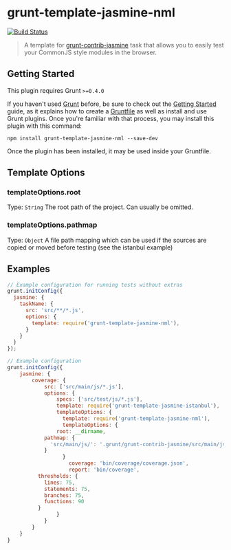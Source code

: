 # grunt-template-jasmine-nml
[![Build Status](https://travis-ci.org/michbuett/grunt-template-jasmine-nml.svg?branch=master)](https://travis-ci.org/michbuett/grunt-template-jasmine-nml)

> A template for [grunt-contrib-jasmine](https://github.com/gruntjs/grunt-contrib-jasmine) task that allows you to easily test your CommonJS style modules in the browser.

## Getting Started
This plugin requires Grunt `>=0.4.0`

If you haven't used [Grunt](http://gruntjs.com/) before, be sure to check out the [Getting Started](http://gruntjs.com/getting-started) guide, as it explains how to create a [Gruntfile](http://gruntjs.com/sample-gruntfile) as well as install and use Grunt plugins. Once you're familiar with that process, you may install this plugin with this command:

```shell
npm install grunt-template-jasmine-nml --save-dev
```

Once the plugin has been installed, it may be used inside your Gruntfile.

## Template Options

### templateOptions.root
Type: `String`
The root path of the project. Can usually be omitted.

### templateOptions.pathmap
Type: `Object`
A file path mapping which can be used if the sources are copied or moved before testing (see the istanbul example)

## Examples

```js
// Example configuration for running tests without extras
grunt.initConfig({
  jasmine: {
    taskName: {
      src: 'src/**/*.js',
      options: {
        template: require('grunt-template-jasmine-nml'),
      }
    }
  }
});
```

```js
// Example configuration
grunt.initConfig({
	jasmine: {
		coverage: {
			src: ['src/main/js/*.js'],
			options: {
				specs: ['src/test/js/*.js'],
				template: require('grunt-template-jasmine-istanbul'),
				templateOptions: {
				  template: require('grunt-template-jasmine-nml'),
				  templateOptions: {
			    root: __dirname,
            pathmap: {
              'src/main/js/': '.grunt/grunt-contrib-jasmine/src/main/js/',
            }
				  }
					coverage: 'bin/coverage/coverage.json',
					report: 'bin/coverage',
          thresholds: {
            lines: 75,
            statements: 75,
            branches: 75,
            functions: 90
          }
				}
			}
		}
	}
}
```
